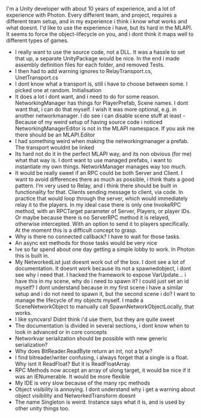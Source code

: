 I'm a Unity developer with about 10 years of experience, and a lot of experience with Photon. Every different team, and project, requires a different team setup, and in my experience i think i know what works and what doesnt. I'd like to use the experience i have, but its hard in the MLAPI. It seems to force the object-lifecycle on you, and i dont think it maps well to different types of games.

- I really want to use the source code, not a DLL. It was a hassle to set that up, a separate UnityPackage would be nice. In the end i made assembly definition files for each folder, and removed Tests. 
- I then had to add warning ignores to RelayTransport.cs, UnetTransport.cs
- I dont know what a transport is, still i have to choose between some. I picked one at random. Initialisation
- It does a lot i dont want, and i need to do for some reason. NetworkingManager has things for PlayerPrefab, Scene names. I dont want that, i can do that myself. I wish it was more optional, e.g. in another networkmanager. I do see i can disable scene stuff at least
-Because of my weird setup of having source code i noticed NetworkingManagerEditor is not in the MLAPI namespace. If you ask me there should be an MLAPI.Editor
- I had something weird when making the networkingmanager a prefab. The transport wouldnt be linked
- Its hard not do it in the perfect MLAPI way, and its non obvious (for me) what that way is. I dont want to use managed prefabs, i want to instantiate my own things. 
NetworkManager manages way too much. 
- It would be really sweet if an RPC could be both Server and Client. I want to avoid differences there as much as possible, i think thats a good pattern. 
I’m very used to Relay, and i think there should be built in functionality for that. Clients sending message to client, via code. In practice that would loop through the server, which would immediately relay it to the players. In my ideal case there is only one InvokeRPC method, with an RPCTarget parameter of Server, Players, or player IDs. Or maybe because there is no ServerRPC method it is relayed, otherwise intercepted. With an option to send it to players specifically. At the moment this is a difficult concept to grasp.
- Why is there no connected callback? I have to wait for those tasks. 
- An async ext methods for those tasks would be very nice
- Ive so far spend about one day getting a simple lobby to work. In Photon this is built in.
- My NetworkedList just doesnt work out of the box. I dont see a lot of documentation. It doesnt work because its not a spawnedobject, i dont see why i need that. I hacked the framework to expose VarUpdate…
 i have this in my scene, why do i need to spawn it? I could just set an id myself? I dont understand because in my first scene i have a similar setup and i do not need to spawn it, but the second scene i do? I want to manage the lifecycle of my objects myself. I made a SceneNetworkObject to manually call SpawnNetworkObjectLocally, that works. 
- I like syncvars! Didnt think i'd use them, but they are quite sweet
- The documentation is divided in several sections, i dont know when to look in advanced or in core concepts
- Networkvar serialization should be possible with new generic serialization?
- Why does BitReader.ReadByte return an int, not a byte?
- I find bitreader/writer confusing, i always forget that a single is a float. Why isnt it ReadFloat? But it is ReadFloatArray.
- RPC Methods now accept an array of ulong target, it would be nice if it was an IENumerable<ulong>. It would be more flexible
- My IDE is very slow because of the many rpc methods
- Object visibility is annoying. I dont understand why i get a warning about object visibility and NetworkedTransform doesnt 
- The name Singleton is weird. Instance says what it is, and is used by other unity things too.